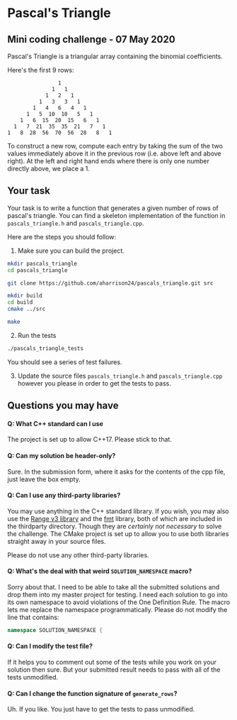 # Pascal's Triangle
## Mini coding challenge - 07 May 2020

Pascal's Triangle is a triangular array containing the binomial coefficients.

Here's the first 9 rows:

                    1
                  1   1
                1   2   1
              1   3   3   1
            1   4   6   4   1
          1   5  10  10   5   1
        1   6  15  20  15   6   1
      1   7  21  35  35  21   7   1
    1   8  28  56  70  56  28   8   1

To construct a new row, compute each entry by taking the sum of the two values
immediately above it in the previous row (i.e. above left and above right). At
the left and right hand ends where there is only one number directly above, we
place a 1.

## Your task

Your task is to write a function that generates a given number of rows of
pascal's triangle. You can find a skeleton implementation of the function in
`pascals_triangle.h` and `pascals_triangle.cpp`.

Here are the steps you should follow:

1. Make sure you can build the project.
  ```bash
  mkdir pascals_triangle
  cd pascals_triangle

  git clone https://github.com/aharrison24/pascals_triangle.git src

  mkdir build
  cd build
  cmake ../src

  make
  ```

2. Run the tests
  ```bash
  ./pascals_triangle_tests
  ```
  You should see a series of test failures.
  
3. Update the source files `pascals_triangle.h` and `pascals_triangle.cpp`
   however you please in order to get the tests to pass.
   
## Questions you may have

#### Q: What C++ standard can I use
The project is set up to allow C++17. Please stick to that.

#### Q: Can my solution be header-only?
Sure. In the submission form, where it asks for the contents of the cpp file,
just leave the box empty.

#### Q: Can I use any third-party libraries?
You may use anything in the C++ standard library. If you wish, you may also use
the [Range v3 library](https://ericniebler.github.io/range-v3/) and the
[fmt](https://fmt.dev/latest/) library, both of which are included in the
thirdparty directory. Though they are *certainly not necessary* to solve the
challenge. The CMake project is set up to allow you to use both libraries
straight away in your source files.

Please do not use any other third-party libraries.

#### Q: What's the deal with that weird `SOLUTION_NAMESPACE` macro?
Sorry about that. I need to be able to take all the submitted solutions and drop
them into my master project for testing. I need each solution to go into its own
namespace to avoid violations of the One Definition Rule. The macro lets me
replace the namespace programmatically. Please do not modify the line that
contains:
```c++
namespace SOLUTION_NAMESPACE {
```
  
#### Q: Can I modify the test file?
If it helps you to comment out some of the tests while you work on your solution
then sure. But your submitted result needs to pass with all of the tests
unmodified.
  
#### Q: Can I change the function signature of `generate_rows`?
Uh. If you like. You just have to get the tests to pass unmodified.
